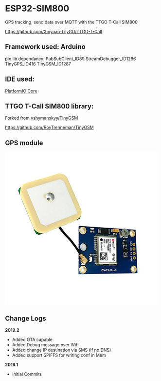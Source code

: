 # ESP32-SIM800
GPS tracking, send data over MQTT  with the TTGO T-Call SIM800

https://github.com/Xinyuan-LilyGO/TTGO-T-Call

## Framework used: Arduino

pio lib dependancy: PubSubClient_ID89  StreamDebugger_ID1286  TinyGPS_ID416  TinyGSM_ID1287

## IDE used:
[PlatformIO Core](https://docs.platformio.org/en/latest/quickstart.html)

## TTGO T-Call SIM800 library:
Forked from [vshymanskyy/TinyGSM](https://github.com/vshymanskyy/TinyGSM)

https://github.com/RoyTrenneman/TinyGSM

## GPS module


![Alt text](./gps.jpg)

## Change Logs
**2019.2**
- Added OTA capable
- Added Debug message over Wifi
- Added change IP destination via SMS (if no DNS)
- Added support SPIFFS for writing conf in Mem

**2019.1**
- Initial Commits



